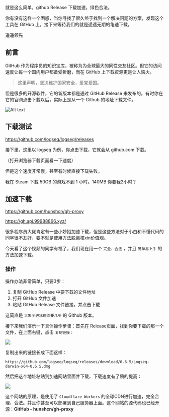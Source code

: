 <!--

 * @Author: JavaPub
 * @Date: 2023-09-25 21:28:07
 * @LastEditors: your name
 * @LastEditTime: 2023-09-25 22:53:06
 * @Description: Here is the JavaPub code base. Search JavaPub on the whole web.
 * @FilePath: \JavaPub-Blog\docs\posts\git\就是这么简单，github下载加速.md
-->

就是这么简单，github Release 下载加速，绿色合法。



你有没有这样一个困惑，当你寻找了很久终于找到一个解决问题的方案，发现这个工具在 GitHub 上，接下来等待我们的就是遥遥无期的龟速下载。



遥遥领先

## 前言

GitHub 作为程序员的知识宝库，被称为为全球最大的同性交友社区。但它的访问速度让每一个国内用户都备受折磨，而在 GitHub 上下载资源更是让人恼火。

> 这里声明，坚决维护国家安全，爱党爱国。

但是很多的开源软件，它的新版本都是通过 GitHub Release 来发布的。有时你在它的官网点击下载以后，实际上是从一个 Github 的地址下载文件。

![Alt text](https://ask.qcloudimg.com/http-save/yehe-3043884/b7c236a60e6a02220c451719a2311074.png)

## 下载测试

https://github.com/logseq/logseq/releases

接下里，这里以 logseq 为例，你点击下载，它就会从 github.com 下载。

（打开浏览器下载页面看一下速度）

但是这个速度非常慢，甚至有时候直接下载失败。



我在 Steam 下载 50GB 的游戏不到 1 小时。140MB 你要我2小时？

## 加速下载

https://github.com/hunshcn/gh-proxy

https://gh.api.99988866.xyz/

很多程序员大佬肯定有一些小妙招加速下载，但是这些方法对于小白和不懂代码的同学很不友好，要不就是使用方法脱离核xin价值观。

今天看了这个视频的同学有福了，我们现在用一个 `完全、合法` ，并且 `简单易上手` 的方法加速下载。

### 操作

操作办法非常简单，只要3步：

1. 复制 GitHub Release 中要下载的文件地址
2. 打开 GitHub 文件加速
3. 粘贴 GitHub Release 文件链接，并点击下载

这简直是 `大象关进冰箱需要几步` 的 Github 版本。

接下来我们演示一下具体操作步骤：首先在 Release页面，找到你要下载的那一个文件，在上面右键，点击 `复制链接` :

![](https://ask.qcloudimg.com/http-save/yehe-3043884/aaa5e1d1b09586389059249d729f7de4.png)

复制出来的链接长成下面这样：

```
https://github.com/logseq/logseq/releases/download/0.6.5/Logseq-darwin-x64-0.6.5.dmg
```

然后把这个地址粘贴到加速网站里面并下载，下载速度有了质的提高：

![](https://ask.qcloudimg.com/http-save/yehe-3043884/8c52ff5ca93eea71b7dc2f825b20ca25.png)

这个网站的原理，是使用了 `Cloudflare Workers` 的全球CDN进行加速，完全合理、合法。并且你甚至可以部署到自己服务器上面。这个网站的源代码也已经开源：**GitHub - hunshcn/gh-proxy**



